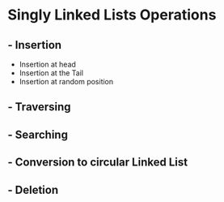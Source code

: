 # Singly Linked Lists Operations
 ## - Insertion
- Insertion at head
- Insertion at the Tail
- Insertion at random position
## - Traversing 
## - Searching
## - Conversion to circular Linked List
## - Deletion 
